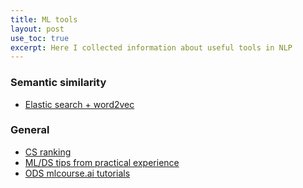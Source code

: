 ```yaml
---
title: ML tools 
layout: post
use_toc: true
excerpt: Here I collected information about useful tools in NLP
---
```


### Semantic similarity
- [Elastic search + word2vec](https://www.elastic.co/blog/text-similarity-search-with-vectors-in-elasticsearch)

### General
- [CS ranking](csrankings.org)
- [ML/DS tips from practical experience](https://chrisalbon.com/)
- [ODS mlcourse.ai tutorials](https://nbviewer.jupyter.org/github/Yorko/mlcourse.ai/tree/master/jupyter_english/tutorials/)
